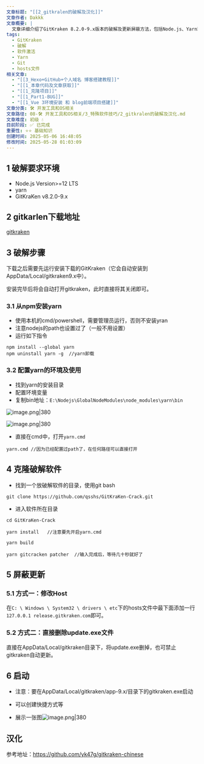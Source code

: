 ```yaml
---
文章标题: "[[2_gitkralen的破解及汉化]]"
文章作者: Dakkk
文章概要: |
  文章详细介绍了GitKraken 8.2.0-9.x版本的破解及更新屏蔽方法，包括Node.js、Yarn环境配置，使用GitHub上的破解工具进行激活。此外，还提供了GitKraken汉化参考链接。
tags:
  - GitKraken
  - 破解
  - 软件激活
  - Yarn
  - Git
  - hosts文件
相关文章:
  - "[[3_Hexo+GitHub+个人域名 博客搭建教程]]"
  - "[[1_本章代码及文章获取]]"
  - "[[1_克隆项目]]"
  - "[[1_Part1-BUG]]"
  - "[[1_Vue 3环境安装 和 blog前端项目搭建]]"
文章分类: 🛠️ 开发工具和OS相关
文章路径: 08-🛠️ 开发工具和OS相关/3_特殊软件技巧/2_gitkralen的破解及汉化.md
文章难度: 初级 💧
目前阶段: ✅ 已完成
重要性: ⭐⭐ 基础知识
创建时间: 2025-05-06 16:48:05
修改时间: 2025-05-28 01:03:09
---
```


## 1 破解要求环境

- Node.js Version>=12 LTS
- yarn
- GitKraKen v8.2.0-9.x
## 2 gitkarlen下载地址

[gitkraken](https://www.gitkraken.com/git-client/try-free)
## 3 破解步骤

下载之后需要先运行安装下载的GitKraken（它会自动安装到AppData/Local/gitkraken9.x中）。

安装完毕后将会自动打开gitkraken，此时直接将其关闭即可。
### 3.1 从npm安装yarn

- 使用本机的cmd/powershell，需要管理员运行，否则不安装yran
- 注意nodejs的path也设置过了（一般不用设置）
- 运行如下指令
```shell
npm install --global yarn
npm uninstall yarn -g  //yarn卸载
```
### 3.2 配置yarn的环境及使用

- 找到yarn的安装目录
- 配置环境变量
- 复制bin地址：`E:\Nodejs\GlobalNodeModules\node_modules\yarn\bin`

![image.png|380](https://my-obsidian-image.oss-cn-guangzhou.aliyuncs.com/2024/04/7272b1db18d34bd65c3cd9ca2efc3ecd.png)

![image.png|380](https://my-obsidian-image.oss-cn-guangzhou.aliyuncs.com/2024/04/ac92d3c8e24af904f069a25e60e987b4.png)

- 直接在cmd中，打开`yarn.cmd`
```shell
yarn.cmd //因为已经配置过path了，在任何路径可以直接打开
```

## 4 克隆破解软件

- 找到一个放破解软件的目录，使用git bash
```shell
git clone https://github.com/qsshs/GitKraKen-Crack.git
```

- 进入软件所在目录
```shell
cd GitKraKen-Crack

yarn install   //注意要先开启yarn.cmd

yarn build

yarn gitcracken patcher  //输入完成后，等待几十秒就好了
```

## 5 屏蔽更新

### 5.1 方式一：修改Host

在`C: \ Windows \ System32 \ drivers \ etc`下的hosts文件中最下面添加一行`127.0.0.1 release.gitkraken.com`即可。
### 5.2 方式二：直接删除update.exe文件

直接在AppData/Local/gitkraken目录下，将update.exe删掉，也可禁止gitkraken自动更新。

## 6 启动

- 注意：要在AppData/Local/gitkraken/app-9.x/目录下的gitkraken.exe启动
- 可以创建快捷方式等

- 展示一张图![image.png|380](https://my-obsidian-image.oss-cn-guangzhou.aliyuncs.com/2024/04/7e31bd35a97ece29349157248a403cf5.png)
## 汉化

参考地址：https://github.com/yk47g/gitkraken-chinese